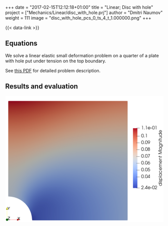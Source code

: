 +++
date = "2017-02-15T12:12:18+01:00"
title = "Linear; Disc with hole"
project = ["Mechanics/Linear/disc_with_hole.prj"]
author = "Dmitri Naumov"
weight = 111
image = "disc_with_hole_pcs_0_ts_4_t_1.000000.png"
+++

{{< data-link >}}

## Equations

We solve a linear elastic small deformation problem on a quarter of a plate with hole put under tension on the top boundary.

See [this PDF](Circular_hole.pdf) for detailed problem description.

## Results and evaluation

![Result showing the displacement field.](disc_with_hole_pcs_0_ts_4_t_1.000000.png)

